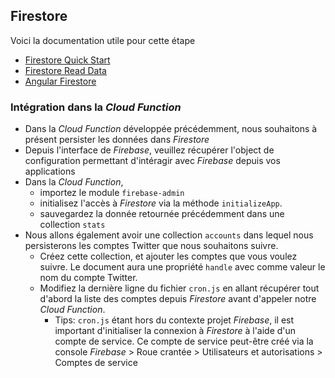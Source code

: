 ## Firestore

Voici la documentation utile pour cette étape

- [Firestore Quick Start](https://firebase.google.com/docs/firestore/quickstart)
- [Firestore Read Data](https://firebase.google.com/docs/firestore/query-data/get-data)
- [Angular Firestore](https://github.com/angular/angularfire2/blob/master/docs/firestore/collections.md)

### Intégration dans la _Cloud Function_

- Dans la _Cloud Function_ développée précédemment, nous souhaitons à présent persister les données dans _Firestore_
- Depuis l'interface de _Firebase_, veuillez récupérer l'object de configuration permettant d'intéragir avec _Firebase_ depuis vos applications
- Dans la _Cloud Function_,
  - importez le module `firebase-admin`
  - initialisez l'accès à _Firestore_ via la méthode `initializeApp`.
  - sauvegardez la donnée retournée précédemment dans une collection `stats`
- Nous allons également avoir une collection `accounts` dans lequel nous persisterons les comptes Twitter que nous souhaitons suivre.
  - Créez cette collection, et ajouter les comptes que vous voulez suivre. Le document aura une propriété `handle` avec comme valeur le nom du compte Twitter.
  - Modifiez la dernière ligne du fichier `cron.js` en allant récupérer tout d'abord la liste des comptes depuis _Firestore_ avant d'appeler notre _Cloud Function_.
    - Tips: `cron.js` étant hors du contexte projet _Firebase_, il est important d'initialiser la connexion à _Firestore_ à l'aide d'un compte de service. Ce compte de service peut-être créé via la console _Firebase_ > Roue crantée > Utilisateurs et autorisations > Comptes de service